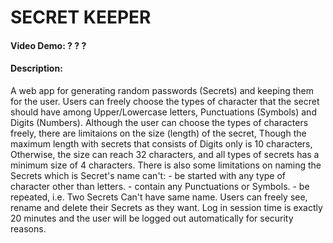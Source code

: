 # SECRET KEEPER

#### Video Demo: ? ? ?

#### Description:

A web app for generating random passwords (Secrets) and keeping them for the user.
Users can freely choose the types of character that the secret should have among Upper/Lowercase letters, Punctuations (Symbols) and Digits (Numbers).
Although the user can choose the types of characters freely, there are limitaions on the size (length) of the secret, Though the maximum length with secrets that consists of Digits only is 10 characters, Otherwise, the size can reach 32 characters, and all types of secrets has a minimum size of 4 characters.
There is also some limitations on naming the Secrets which is Secret's name can't:
    - be started with any type of character other than letters.
    - contain any Punctuations or Symbols.
    - be repeated, i.e. Two Secrets Can't have same name.
Users can freely see, rename and delete their Secrets as they want.
Log in session time is exactly 20 minutes and the user will be logged out automatically for security reasons.
